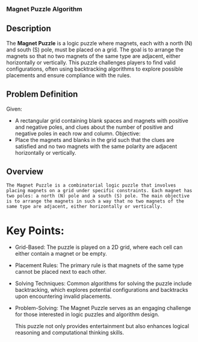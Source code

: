 ### Magnet Puzzle Algorithm

## Description
The **Magnet Puzzle** is a logic puzzle where magnets, each with a north (N) and south (S) pole, must be placed on a grid. The goal is to arrange the magnets so that no two magnets of the same type are adjacent, either horizontally or vertically. This puzzle challenges players to find valid configurations, often using backtracking algorithms to explore possible placements and ensure compliance with the rules.

## Problem Definition
Given:
- A rectangular grid containing blank spaces and magnets with positive and negative poles, and clues about
    the number of positive and negative poles in each row and column.
Objective:
- Place the magnets and blanks in the grid such that the clues are satisfied and no two magnets with the same polarity are adjacent horizontally or vertically.

## Overview

    The Magnet Puzzle is a combinatorial logic puzzle that involves placing magnets on a grid under specific constraints. Each magnet has two poles: a north (N) pole and a south (S) pole. The main objective is to arrange the magnets in such a way that no two magnets of the same type are adjacent, either horizontally or vertically.

# Key Points:

- Grid-Based: The puzzle is played on a 2D grid, where each cell can either contain a magnet or be empty.
- Placement Rules: The primary rule is that magnets of the same type cannot be placed next to each other.
- Solving Techniques: Common algorithms for solving the puzzle include backtracking, which explores potential configurations and backtracks upon encountering invalid placements.
- Problem-Solving: The Magnet Puzzle serves as an engaging challenge for those interested in logic puzzles and algorithm design.

    This puzzle not only provides entertainment but also enhances logical reasoning and computational thinking skills.